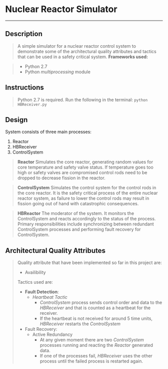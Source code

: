 Nuclear Reactor Simulator
===================
----
Description
------------
>A simple simulator for a nuclear reactor control system to demonstrate some of the architectural quality attributes and tactics that can be used in a safety critical system.
>**Frameworks used:**

> - Python 2.7
> - Python *multiprocessing* module

Instructions
------------

> Python 2.7 is required.
> Run the following in the terminal:
> `python HBReceiver.py`

Design
--------------

System consists of three main processes:

 1. Reactor
 2. HBReceiver
 3. ControlSystem 

>**Reactor**
> Simulates the core reactor, generating random values for core temperature and safety valve status. If temperature goes too high or safety valves are compromised control rods need to be dropped to decrease fission in the reactor.


>**ControlSystem**
>Simulates the control system for the control rods in the core reactor. It is the safety critical process of the entire nuclear reactor system, as failure to lower the control rods may result in fission going out of hand with catastrophic consequences.

>**HBReactor**
>The moderator of the system. It monitors the ControlSystem and reacts accordingly to the status of the process. Primary responsibilities include synchronizing between redundant ControlSystem processes and performing fault recovery for ControlSystem.

Architectural Quality Attributes
------------

> Quality attribute that have been implemented so far in this project
> are:
> 
>  - Availibility
> 
> Tactics used are:
> 
> - **Fault Detection**:
> 	- *Heartbeat Tactic*
>      - *ControlSystem* process sends control order and data to the *HBReceiver* and that is counted as a heartbeat for the receiver.
>      - If the heartbeat is not received for around 5 time units, *HBReceiver* restarts the *ControlSystem*
> - Fault Recovery:
> 	- Active Redundancy
>      - At any given moment there are two *ControlSystem* processes running and reacting the *Reactor* generated data.
>      - If one of the processes fail, *HBReceiver* uses the other process until the failed process is restarted again.


